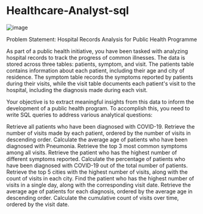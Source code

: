 # Healthcare-Analyst-sql

![image](https://github.com/sahil07codac/Healthcare-Analyst-sql/assets/141804728/351a0e7d-9887-4f40-bd9d-49b2f7814b57)

Problem Statement: Hospital Records Analysis for Public Health Programme

As part of a public health initiative, you have been tasked with analyzing hospital records to track the progress of common illnesses. The data is stored across three tables: patients, symptom, and visit. The patients table contains information about each patient, including their age and city of residence. The symptom table records the symptoms reported by patients during their visits, while the visit table documents each patient's visit to the hospital, including the diagnosis made during each visit.

Your objective is to extract meaningful insights from this data to inform the development of a public health program. To accomplish this, you need to write SQL queries to address various analytical questions:

Retrieve all patients who have been diagnosed with COVID-19.
Retrieve the number of visits made by each patient, ordered by the number of visits in descending order.
Calculate the average age of patients who have been diagnosed with Pneumonia.
Retrieve the top 3 most common symptoms among all visits.
Retrieve the patient who has the highest number of different symptoms reported.
Calculate the percentage of patients who have been diagnosed with COVID-19 out of the total number of patients.
Retrieve the top 5 cities with the highest number of visits, along with the count of visits in each city.
Find the patient who has the highest number of visits in a single day, along with the corresponding visit date.
Retrieve the average age of patients for each diagnosis, ordered by the average age in descending order.
Calculate the cumulative count of visits over time, ordered by the visit date.
